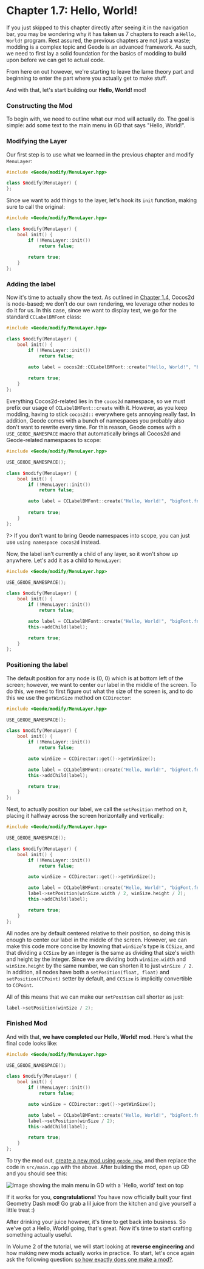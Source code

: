 # Chapter 1.7: Hello, World!

If you just skipped to this chapter directly after seeing it in the navigation bar, you may be wondering why it has taken us 7 chapters to reach a `Hello, World!` program. Rest assured, the previous chapters are not just a waste; modding is a complex topic and Geode is an advanced framework. As such, we need to first lay a solid foundation for the basics of modding to build upon before we can get to actual code.

From here on out however, we're starting to leave the lame theory part and beginning to enter the part where you actually get to make stuff.

And with that, let's start building our **Hello, World!** mod!

### Constructing the Mod

To begin with, we need to outline what our mod will actually do. The goal is simple: add some text to the main menu in GD that says "Hello, World!".

### Modifying the Layer

Our first step is to use what we learned in the previous chapter and modify `MenuLayer`:

```cpp
#include <Geode/modify/MenuLayer.hpp>

class $modify(MenuLayer) {
};
```

Since we want to add things to the layer, let's hook its `init` function, making sure to call the original:

```cpp
#include <Geode/modify/MenuLayer.hpp>

class $modify(MenuLayer) {
	bool init() {
		if (!MenuLayer::init())
			return false;
        
        return true;
    }
};
```

### Adding the label

Now it's time to actually show the text. As outlined in [Chapter 1.4](/docs/handbook/chap1_4.md), Cocos2d is node-based; we don't do our own rendering, we leverage other nodes to do it for us. In this case, since we want to display text, we go for the standard `CCLabelBMFont` class:

```cpp
#include <Geode/modify/MenuLayer.hpp>

class $modify(MenuLayer) {
	bool init() {
		if (!MenuLayer::init())
			return false;

        auto label = cocos2d::CCLabelBMFont::create("Hello, World!", "bigFont.fnt");
        
        return true;
    }
};
```

Everything Cocos2d-related lies in the `cocos2d` namespace, so we must prefix our usage of `CCLabelBMFont::create` with it. However, as you keep modding, having to stick `cocos2d::` everywhere gets annoying really fast. In addition, Geode comes with a bunch of namespaces you probably also don't want to rewrite every time. For this reason, Geode comes with a `USE_GEODE_NAMESPACE` macro that automatically brings all Cocos2d and Geode-related namespaces to scope:

```cpp
#include <Geode/modify/MenuLayer.hpp>

USE_GEODE_NAMESPACE();

class $modify(MenuLayer) {
	bool init() {
		if (!MenuLayer::init())
			return false;

        auto label = CCLabelBMFont::create("Hello, World!", "bigFont.fnt");
        
        return true;
    }
};
```

?> If you don't want to bring Geode namespaces into scope, you can just use `using namespace cocos2d` instead.

Now, the label isn't currently a child of any layer, so it won't show up anywhere. Let's add it as a child to `MenuLayer`:

```cpp
#include <Geode/modify/MenuLayer.hpp>

USE_GEODE_NAMESPACE();

class $modify(MenuLayer) {
	bool init() {
		if (!MenuLayer::init())
			return false;

        auto label = CCLabelBMFont::create("Hello, World!", "bigFont.fnt");
        this->addChild(label);

        return true;
    }
};
```

### Positioning the label

The default position for any node is (0, 0) which is at bottom left of the screen; however, we want to center our label in the middle of the screen. To do this, we need to first figure out what the size of the screen is, and to do this we use the `getWinSize` method on `CCDirector`:

```cpp
#include <Geode/modify/MenuLayer.hpp>

USE_GEODE_NAMESPACE();

class $modify(MenuLayer) {
	bool init() {
		if (!MenuLayer::init())
			return false;

		auto winSize = CCDirector::get()->getWinSize();

		auto label = CCLabelBMFont::create("Hello, World!", "bigFont.fnt");
		this->addChild(label);

		return true;
	}
};
```

Next, to actually position our label, we call the `setPosition` method on it, placing it halfway across the screen horizontally and vertically:

```cpp
#include <Geode/modify/MenuLayer.hpp>

USE_GEODE_NAMESPACE();

class $modify(MenuLayer) {
	bool init() {
		if (!MenuLayer::init())
			return false;

		auto winSize = CCDirector::get()->getWinSize();

		auto label = CCLabelBMFont::create("Hello, World!", "bigFont.fnt");
        label->setPosition(winSize.width / 2, winSize.height / 2);
		this->addChild(label);

		return true;
	}
};
```

All nodes are by default centered relative to their position, so doing this is enough to center our label in the middle of the screen. However, we can make this code more concise by knowing that `winSize`'s type is `CCSize`, and that dividing a `CCSize` by an integer is the same as dividing that size's width and height by the integer. Since we are dividing both `winSize.width` and `winSize.height` by the same number, we can shorten it to just `winSize / 2`. In addition, all nodes have both a `setPosition(float, float)` and `setPosition(CCPoint)` setter by default, and `CCSize` is implicitly convertible to `CCPoint`.

All of this means that we can make our `setPosition` call shorter as just:
```cpp
label->setPosition(winSize / 2);
```

### Finished Mod

And with that, **we have completed our Hello, World! mod**. Here's what the final code looks like:

```cpp
#include <Geode/modify/MenuLayer.hpp>

USE_GEODE_NAMESPACE();

class $modify(MenuLayer) {
	bool init() {
		if (!MenuLayer::init())
			return false;

		auto winSize = CCDirector::get()->getWinSize();

		auto label = CCLabelBMFont::create("Hello, World!", "bigFont.fnt");
        label->setPosition(winSize / 2);
		this->addChild(label);

		return true;
	}
};
```

To try the mod out, [create a new mod using `geode new`](/docs/info/creating.md), and then replace the code in `src/main.cpp` with the above. After building the mod, open up GD and you should see this:

<img src="./imgs/hello_world.png" alt="Image showing the main menu in GD with a 'Hello, world' text on top" />

If it works for you, **congratulations!** You have now officially built your first Geometry Dash mod! Go grab a lil juice from the kitchen and give yourself a little treat :)

After drinking your juice however, it's time to get back into business. So we've got a Hello, World! going, that's great. Now it's time to start crafting something actually useful.

In Volume 2 of the tutorial, we will start looking at **reverse engineering** and how making new mods actually works in practice. To start, let's once again ask the following question: [so how exactly does one make a mod?](/docs/handbook/chap2_1.md).
